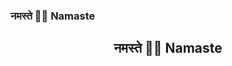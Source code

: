### नमस्ते 🙏🏻 Namaste

<div align="center">
<h2> नमस्ते 🙏🏻 Namaste </h2>
 </div>

<!--
**shubhamrindhe/shubhamrindhe** is a ✨ _special_ ✨ repository because its `README.md` (this file) appears on your GitHub profile.

Here are some ideas to get you started:

- 🔭 I’m currently working on ...
- 🌱 I’m currently learning ...
- 👯 I’m looking to collaborate on ...
- 🤔 I’m looking for help with ...
- 💬 Ask me about ...
- 📫 How to reach me: ...
- 😄 Pronouns: ...
- ⚡ Fun fact: ...
-->
